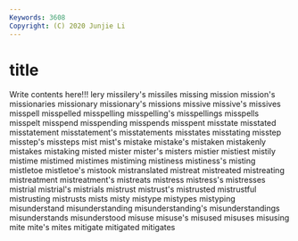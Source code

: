 ```yaml
---
Keywords: 3608
Copyright: (C) 2020 Junjie Li
---
```


# title

Write contents here!!!
lery 
missilery's 
missiles 
missing 
mission 
mission's 
missionaries 
missionary
missionary's 
missions 
missive 
missive's 
missives 
misspell 
misspelled 
misspelling 
misspelling's 
misspellings
misspells 
misspelt 
misspend 
misspending 
misspends 
misspent 
misstate 
misstated 
misstatement 
misstatement's
misstatements 
misstates 
misstating 
misstep 
misstep's 
missteps 
mist 
mist's 
mistake 
mistake's
mistaken 
mistakenly 
mistakes 
mistaking 
misted 
mister 
mister's 
misters 
mistier 
mistiest
mistily 
mistime 
mistimed 
mistimes 
mistiming 
mistiness 
mistiness's 
misting 
mistletoe 
mistletoe's
mistook 
mistranslated 
mistreat 
mistreated 
mistreating 
mistreatment 
mistreatment's 
mistreats 
mistress 
mistress's
mistresses 
mistrial 
mistrial's 
mistrials 
mistrust 
mistrust's 
mistrusted 
mistrustful 
mistrusting 
mistrusts
mists 
misty 
mistype 
mistypes 
mistyping 
misunderstand 
misunderstanding 
misunderstanding's 
misunderstandings 
misunderstands
misunderstood 
misuse 
misuse's 
misused 
misuses 
misusing 
mite 
mite's 
mites 
mitigate
mitigated 
mitigates 

